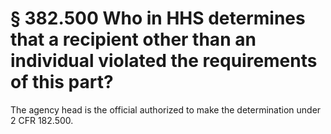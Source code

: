 # § 382.500   Who in HHS determines that a recipient other than an individual violated the requirements of this part?

The agency head is the official authorized to make the determination under 2 CFR 182.500.




